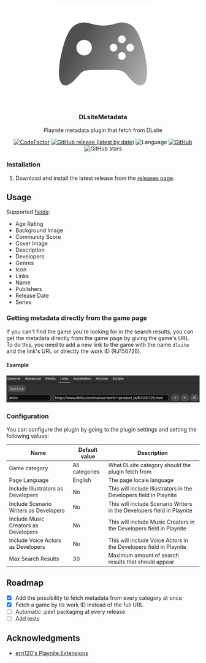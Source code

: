 ﻿<br />
<div align="center">
  <a href="https://github.com/Mysterken/DLsiteMetadata">
    <img src="documentation/icon.png" alt="Logo" width="256" height="256">
  </a>

<h3 align="center">DLsiteMetadata</h3>

  <p align="center">
    Playnite metadata plugin that fetch from DLsite 
  </p>

[![CodeFactor](https://www.codefactor.io/repository/github/mysterken/dlsitemetadata/badge)](https://www.codefactor.io/repository/github/mysterken/dlsitemetadata)
[![GitHub release (latest by date)](https://img.shields.io/github/v/release/Mysterken/DLsiteMetadata)](https://github.com/Mysterken/DLsiteMetadata/releases/latest)
![Language](https://img.shields.io/github/languages/top/Mysterken/DLsiteMetadata)
[![GitHub](https://img.shields.io/github/license/Mysterken/DLsiteMetadata)](https://github.com/Mysterken/DLsiteMetadata/blob/master/LICENSE)  
![GitHub stars](https://img.shields.io/github/stars/Mysterken/DLsiteMetadata?style=social)
</div>

### Installation

1. Download and install the latest release from the [releases page](https://github.com/Mysterken/DLsiteMetadata/releases/latest).

## Usage

Supported [fields](https://api.playnite.link/docs/api/Playnite.SDK.Plugins.MetadataField.html):
- Age Rating
- Background Image
- Community Score
- Cover Image
- Description
- Developers
- Genres
- Icon
- Links
- Name
- Publishers
- Release Date
- Series

### Getting metadata directly from the game page

If you can't find the game you're looking for in the search results, you can get the metadata directly from the game page by giving the game's URL.   
To do this, you need to add a new link to the game with the name `dlsite` and the link's URL or directly the work ID (RJ150726).

#### Example

<img src="documentation/addLinkGuide.jpg" alt="Logo">

### Configuration

You can configure the plugin by going to the plugin settings and setting the following values:

| Name                                   | Default value  | Description                                                            |
|----------------------------------------|----------------|------------------------------------------------------------------------|
| Game category                          | All categories | What DLsite category should the plugin fetch from                      |
| Page Language                          | English        | The page locale language                                               |
| Include Illustrators as Developers     | No             | This will include Illustrators in the Developers field in Playnite     |
| Include Scenario Writers as Developers | No             | This will include Scenario Writers in the Developers field in Playnite |
| Include Music Creators as Developers   | No             | This will include Music Creators in the Developers field in Playnite   |
| Include Voice Actors as Developers     | No             | This will include Voice Actors in the Developers field in Playnite     |
| Max Search Results                     | 30             | Maximum amount of search results that should appear                    |

## Roadmap

- [x] Add the possibility to fetch metadata from every category at once
- [x] Fetch a game by its work ID instead of the full URL
- [ ] Automatic .pext packaging at every release
- [ ] Add tests

## Acknowledgments

* [erri120's Playnite.Extensions](https://github.com/erri120/Playnite.Extensions)

